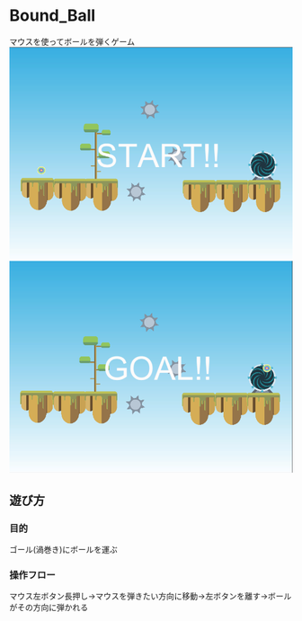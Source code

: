 # Bound_Ball
マウスを使ってボールを弾くゲーム
![start画面](https://github.com/takara0524/Bound_Ball/blob/master/スクリーンショット%202019-11-01%2018.43.33.png?raw=true)
![clear画面](https://github.com/takara0524/Bound_Ball/blob/master/スクリーンショット%202019-11-01%2018.43.52.png?raw=true)
## 遊び方
### 目的
ゴール(渦巻き)にボールを運ぶ
### 操作フロー
マウス左ボタン長押し->マウスを弾きたい方向に移動->左ボタンを離す->ボールがその方向に弾かれる
